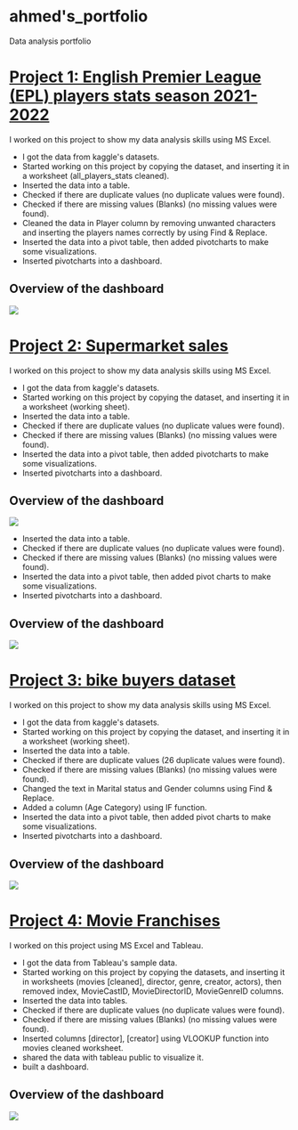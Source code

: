 # ahmed's_portfolio
Data analysis portfolio


# [Project 1: English Premier League (EPL) players stats season 2021-2022](https://github.com/AhmedSayed97/AhmedSayed97/blob/main/EPL_players_stats.xlsx)

I worked on this project to show my data analysis skills using MS Excel.
* I got the data from kaggle's datasets.
* Started working on this project by copying the dataset, and inserting it in a worksheet (all_players_stats cleaned).
* Inserted the data into a table.
* Checked if there are duplicate values (no duplicate values were found).
* Checked if there are missing values (Blanks) (no missing values were found).
* Cleaned the data in Player column by removing unwanted characters and inserting the players names correctly by using Find & Replace.
* Inserted the data into a pivot table, then added pivotcharts to make some visualizations.
* Inserted pivotcharts into a dashboard.

## Overview of the dashboard
![](https://github.com/AhmedSayed97/AhmedSayed97/blob/main/pictures/EPL%20players%20stats.png)



# [Project 2: Supermarket sales](https://github.com/AhmedSayed97/AhmedSayed97/blob/main/supermarket_sales.xlsx)

I worked on this project to show my data analysis skills using MS Excel.
* I got the data from kaggle's datasets.
* Started working on this project by copying the dataset, and inserting it in a worksheet (working sheet).
* Inserted the data into a table.
* Checked if there are duplicate values (no duplicate values were found).
* Checked if there are missing values (Blanks) (no missing values were found).
* Inserted the data into a pivot table, then added pivotcharts to make some visualizations.
* Inserted pivotcharts into a dashboard.

## Overview of the dashboard
![](https://github.com/AhmedSayed97/AhmedSayed97/blob/main/pictures/Supermarket%20sales.png)


* Inserted the data into a table.
* Checked if there are duplicate values (no duplicate values were found).
* Checked if there are missing values (Blanks) (no missing values were found).
* Inserted the data into a pivot table, then added pivot charts to make some visualizations.
* Inserted pivotcharts into a dashboard.

## Overview of the dashboard
![](https://github.com/AhmedSayed97/AhmedSayed97/blob/main/pictures/Supermarket%20sales.png)




# [Project 3: bike buyers dataset](https://github.com/AhmedSayed97/AhmedSayed97/blob/main/bike_buyers.xlsx)

I worked on this project to show my data analysis skills using MS Excel.
* I got the data from kaggle's datasets.
* Started working on this project by copying the dataset, and inserting it in a worksheet (working sheet).
* Inserted the data into a table.
* Checked if there are duplicate values (26 duplicate values were found).
* Checked if there are missing values (Blanks) (no missing values were found).
* Changed the text in Marital status and Gender columns using Find & Replace.
* Added a column (Age Category) using IF function.
* Inserted the data into a pivot table, then added pivot charts to make some visualizations.
* Inserted pivotcharts into a dashboard.

## Overview of the dashboard
![](https://github.com/AhmedSayed97/AhmedSayed97/blob/main/pictures/Bike%20buyers.png)



# [Project 4: Movie Franchises](https://github.com/AhmedSayed97/AhmedSayed97/blob/main/MovieFranchises.xlsx)

I worked on this project using MS Excel and Tableau.
* I got the data from Tableau's sample data.
* Started working on this project by copying the datasets, and inserting it in worksheets (movies [cleaned], director, genre, creator, actors),
 then removed index, MovieCastID, MovieDirectorID, MovieGenreID columns.
* Inserted the data into tables.
* Checked if there are duplicate values (no duplicate values were found).
* Checked if there are missing values (Blanks) (no missing values were found).
* Inserted columns [director], [creator] using VLOOKUP function into movies cleaned worksheet.
* shared the data with tableau public to visualize it.
* built a dashboard.

## Overview of the dashboard
![](https://github.com/AhmedSayed97/AhmedSayed97/blob/main/pictures/Movie%20Franchises.png)



